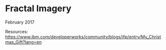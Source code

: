 # Fractal Imagery
February 2017

Resources:
https://www.ibm.com/developerworks/community/blogs/jfp/entry/My_Christmas_Gift?lang=en
